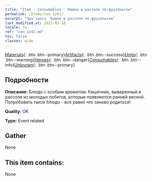 ```yaml
---
title: "Item - Consumables - Кишки в рассоле по-фуцзяньски"
permalink: /Items/con_1241/
excerpt: "Эра хаоса  Кишки в рассоле по-фуцзяньски"
last_modified_at: 2021-03-18
locale: ru
ref: "con_1241.md"
toc: false
classes: wide
---
```

 [Materials](/ru/Items/){: .btn .btn--primary}[Artifacts](/ru/Items/Artifacts/){: .btn .btn--success}[Units](/ru/Items/Units/){: .btn .btn--warning}[Heroes](/ru/Items/Heroes/){: .btn .btn--danger}[Consumables](/ru/Items/Consumables/){: .btn .btn--info}[Unknown](/ru/Items/Unknown/){: .btn .btn--primary}

## Подробности
 **Описание:** Блюдо с особым ароматом. Кишечник, вываренный в рассоле из молодых побегов, которые появляются ранней весной. Попробовать такое блюдо - все равно что заново родиться!

 **Quality:** <span style="color: #0000CD">OK</span>

 **Type:** Event related

## Gather

  None

## This item contains:

  None

